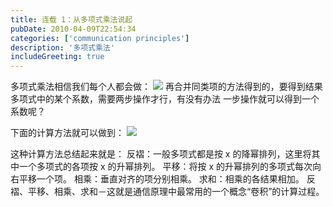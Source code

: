 ```yaml
---
title: 连载 1：从多项式乘法说起
pubDate: 2010-04-09T22:54:34
categories: ['communication principles']
description: '多项式乘法'
includeGreeting: true
---
```


多项式乘法相信我们每个人都会做：
![](https://img2.imgtp.com/2024/04/25/EhWpWPoo.jpg)
再合并同类项的方法得到的，要得到结果多项式中的某个系数，需要两步操作才行，有没有办法
一步操作就可以得到一个系数呢？

下面的计算方法就可以做到：
![](https://img2.imgtp.com/2024/04/25/mgRmnqDX.jpg)

这种计算方法总结起来就是：
反褶：一般多项式都是按 x 的降幂排列，这里将其中一个多项式的各项按 x 的升幂排列。
平移：将按 x 的升幂排列的多项式每次向右平移一个项。
相乘：垂直对齐的项分别相乘。
求和：相乘的各结果相加。
反褶、平移、相乘、求和－这就是通信原理中最常用的一个概念“卷积”的计算过程。